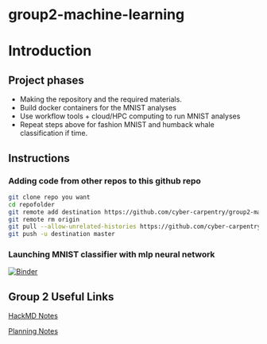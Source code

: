 # group2-machine-learning

# Introduction

## Project phases
- Making the repository and the required materials.
- Build docker containers for the MNIST analyses
- Use workflow tools + cloud/HPC computing to run MNIST analyses
- Repeat steps above for fashion MNIST and humback whale classification if time.

## Instructions

### Adding code from other repos to this github repo ###
```sh
git clone repo you want
cd repofolder
git remote add destination https://github.com/cyber-carpentry/group2-machine-learning
git remote rm origin
git pull --allow-unrelated-histories https://github.com/cyber-carpentry/group2-machine-learning
git push -u destination master
```

### Launching MNIST classifier with mlp neural network ###

[![Binder](https://mybinder.org/badge_logo.svg)](https://mybinder.org/v2/gh/cyber-carpentry/group2-machine-learning/master)

## Group 2 Useful Links

[HackMD Notes](https://hackmd.io/@stephprince/r1BFBO7MH)

[Planning Notes](https://hackmd.io/8IlRqMagSr-wxBMXtmtgnA?both#Planning)
